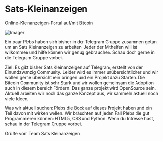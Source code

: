 # Sats-Kleinanzeigen
 Online-Kleinanzeigen-Portal auf/mit Bitcoin 
 
![Imager](https://github.com/oliverplass/Sats-Kleinanzeigen/blob/c16cd70a5d32a3ed87ee9f47a281e628c3b11ca3/Sats-Kleinanzeigen-Logo.png)

Ein paar Plebs haben sich bisher in der Telegram Gruppe zusammen getan um an Sats Kleinanzeigen zu arbeiten. Jeder der Mithelfen will ist wilkommen und hilfe können wir genug gebrauchen. Schau doch gerne in die Telegram Gruppe vorbei.

Ziel:
Es gibt bisher Sats Kleinanzeigen auf Telegram, erstellt von der Einundzwanzig Community. Leider wird es immer unübersichtlicher und wir wollen gerne übersicht rein bringen und ein Projekt dazu Starten. Die Bitcoin Community ist sehr Stark und wir wollen gemeinsam die Adoption auch in diesem bereich Fördern. Das ganze projekt wird OpenSource sein. Aktuell arbeiten wir noch das ganze Konzept aus, wir sammeln aktuell noch viele Ideen.

Was wir aktuell suchen:
Plebs die Bock auf dieses Projekt haben und ein Teil davon mit wirken wollen.
Wir bräuchten auf jeden Fall Plebs die gut Programmieren können: HTML5, CSS und Python.
Wenn du Intresse hast, schau in der Telegram Gruppe vorbei. 

Grüße vom Team
Sats Kleinanzeigen 
